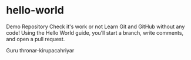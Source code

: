 # hello-world
Demo Repository
Check it's work or not
Learn Git and GitHub without any code!
Using the Hello World guide, you’ll start a branch, write comments, and open a pull request.

Guru thronar-kirupacahriyar